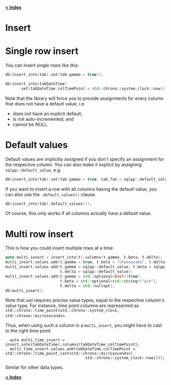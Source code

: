 [**< Index**](README.md)

# Insert

# Single row insert

You can insert single rows like this:

```C++
db(insert_into(tab).set(tab.gamma = true));

db(insert_into(tabDateTime)
      .set(tabDateTime.colTimePoint = std::chrono::system_clock::now()));
```

Note that the library will force you to provide assignments for every column that does not have a default value, i.e.

- does not have an explicit default,
- is not auto-incremented, and
- cannot be NULL.

# Default values

Default values are implicitly assigned if you don't specify an assignment for the respective column.
You can also make it explicit by assigning `sqlpp::default_value`, e.g.

```c++
db(insert_into(tab).set(tab.gamma = true, tab.foo = sqlpp::default_value));
```

If you want to insert a row with all columns having the default value, you can also use the `.default_values()` clause.

```c++
db(insert_into(tab).default_values());
```

Of course, this only works if all columns actually have a default value.

# Multi row insert

This is how you could insert multiple rows at a time:

```C++
auto multi_insert = insert_into(t).columns(t.gamma, t.beta, t.delta);
multi_insert.values.add(t.gamma = true, t.beta = "cheesecake", t.delta = 1);
multi_insert.values.add(t.gamma = sqlpp::default_value, t.beta = sqlpp::default_value,
                        t.delta = sqlpp::default_value);
multi_insert.values.add(t.gamma = std::optional<bool>(true),
                        t.beta = std::optional<std::string>("pie"),
                        t.delta = std::nullopt);
db(multi_insert);
```

Note that `add` requires precise value types, equal to the respective column's value
type. For instance, time point columns are represented as
`std::chrono::time_point<std::chrono::system_clock, std::chrono::microseconds>`.

Thus, when using such a column in a `multi_insert`, you might have to cast to the right
time point.

```
  auto multi_time_insert = insert_into(tabDateTime).columns(tabDateTime.colTimePoint);
  multi_time_insert.values.add(tabDateTime.colTimePoint = std::chrono::time_point_cast<std::chrono::microseconds>(
                                   std::chrono::system_clock::now()));
```

Similar for other data types.

[**< Index**](README.md)
